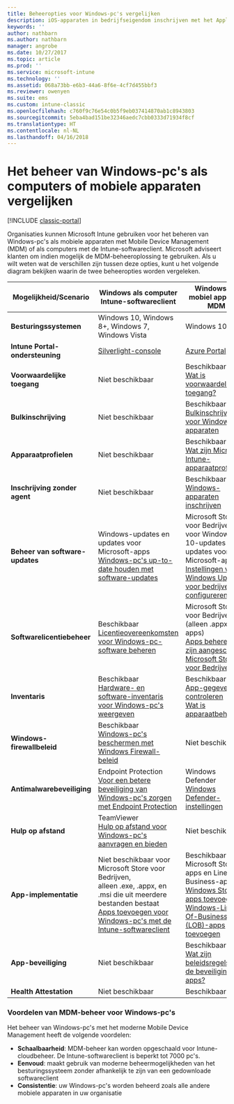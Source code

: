 ```yaml
---
title: Beheeropties voor Windows-pc's vergelijken
description: iOS-apparaten in bedrijfseigendom inschrijven met het Apple Device Enrollment Program (DEP) of Apple Configurator
keywords: ''
author: nathbarn
ms.author: nathbarn
manager: angrobe
ms.date: 10/27/2017
ms.topic: article
ms.prod: ''
ms.service: microsoft-intune
ms.technology: ''
ms.assetid: 068a73bb-e6b3-44a6-8f6e-4cf7d455bbf3
ms.reviewer: owenyen
ms.suite: ems
ms.custom: intune-classic
ms.openlocfilehash: c760f9c76e54c0b5f9eb037414870ab1c8943803
ms.sourcegitcommit: 5eba4bad151be32346aedc7cbb0333d71934f8cf
ms.translationtype: HT
ms.contentlocale: nl-NL
ms.lasthandoff: 04/16/2018
---
```

# <a name="compare-managing-windows-pcs-as-computers-or-mobile-devices"></a>Het beheer van Windows-pc's als computers of mobiele apparaten vergelijken

[!INCLUDE [classic-portal](../includes/classic-portal.md)]

Organisaties kunnen Microsoft Intune gebruiken voor het beheren van Windows-pc's als mobiele apparaten met Mobile Device Management (MDM) of als computers met de Intune-softwareclient.  Microsoft adviseert klanten om indien mogelijk de MDM-beheeroplossing te gebruiken. Als u wilt weten wat de verschillen zijn tussen deze opties, kunt u het volgende diagram bekijken waarin de twee beheeropties worden vergeleken.

|**Mogelijkheid/Scenario** |**Windows als computer**<br>Intune-softwareclient | **Windows als mobiel apparaat**<br>MDM |
|--------------|-------------------------------|-------------------------------|
|**Besturingssystemen** |Windows 10, Windows 8+, Windows 7, Windows Vista | Windows 10+ |
|**Intune Portal-ondersteuning** |[Silverlight-console](https://manage.microsoft.com)|[Azure Portal](https://portal.azure.com) |
|**Voorwaardelijke toegang**|Niet beschikbaar|Beschikbaar <br>[Wat is voorwaardelijke toegang?](https://docs.microsoft.com/intune-azure/conditional-access/what-is-conditional-access)|
|**Bulkinschrijving**|Niet beschikbaar|Beschikbaar <br>[Bulkinschrijving voor Windows-apparaten](https://docs.microsoft.com/intune-azure/enroll-devices/bulk-enroll-windows)|
|**Apparaatprofielen**|Niet beschikbaar|Beschikbaar <br>[Wat zijn Microsoft Intune-apparaatprofielen?](https://docs.microsoft.com/intune-azure/configure-devices/what-are-device-profiles)|
|**Inschrijving zonder agent**|Niet beschikbaar |Beschikbaar<br>[Windows-apparaten inschrijven](https://docs.microsoft.com/intune-azure/enroll-devices/enroll-windows-devices)|
|**Beheer van software-updates**| Windows-updates en updates voor Microsoft-apps<br>[Windows-pc's up-to-date houden met software-updates](https://docs.microsoft.com/intune/deploy-use/keep-windows-pcs-up-to-date-with-software-updates-in-microsoft-intune)|Microsoft Store voor Bedrijven voor Windows 10-updates en updates voor Microsoft-apps<br> [Instellingen voor Windows Update voor bedrijven configureren](https://docs.microsoft.com/intune-azure/configure-devices/how-to-configure-windows-update-for-business) |
|**Softwarelicentiebeheer**|Beschikbaar <br>[Licentieovereenkomsten voor Windows-pc-software beheren](https://docs.microsoft.com/intune/deploy-use/manage-license-agreements-for-windows-pc-software-in-microsoft-intune)|Microsoft Store voor Bedrijven (alleen .appx-apps)<br>[Apps beheren die zijn aangeschaft in Microsoft Store voor Bedrijven](https://docs.microsoft.com/intune-azure/manage-apps/wsfb-apps)|
|**Inventaris**|Beschikbaar <br>[Hardware- en software-inventaris voor Windows-pc's weergeven](https://docs.microsoft.com/intune/deploy-use/view-hardware-and-software-inventory-for-windows-pcs-in-microsoft-intune)|Beschikbaar <br>[App-gegevens controleren](https://docs.microsoft.com/intune/apps-monitor)<br>[Wat is apparaatbeheer](https://docs.microsoft.com/intune/device-management)|
|**Windows-firewallbeleid**|Beschikbaar <br>[Windows-pc's beschermen met Windows Firewall-beleid](https://docs.microsoft.com/intune/deploy-use/help-protect-windows-pcs-using-windows-firewall-policies-in-microsoft-intune) |Niet beschikbaar|
|**Antimalwarebeveiliging**|Endpoint Protection<br>[Voor een betere beveiliging van Windows-pc's zorgen met Endpoint Protection](https://docs.microsoft.com/intune/deploy-use/help-secure-windows-pcs-with-endpoint-protection-for-microsoft-intune)|Windows Defender<br>[Windows Defender-instellingen](https://docs.microsoft.com/intune-azure/configure-devices/custom-for-windows-10#windows-defender-settings)|
|**Hulp op afstand** |TeamViewer<br>[Hulp op afstand voor Windows-pc's aanvragen en bieden](https://docs.microsoft.com/intune/deploy-use/request-and-provide-remote-assistance-for-windows-pcs-in-microsoft-intune)|Niet beschikbaar |
|**App-implementatie** | Niet beschikbaar voor Microsoft Store voor Bedrijven,<br>alleen .exe, .appx, en .msi die uit meerdere bestanden bestaat<br>[Apps toevoegen voor Windows-pc's met de Intune-softwareclient ](https://docs.microsoft.com/intune/deploy-use/add-apps-for-windows-pcs-in-microsoft-intune)|Beschikbaar voor Microsoft Store-apps en Line-Of-Business-apps<br>[Windows Store-apps toevoegen](https://docs.microsoft.com/intune/store-apps-windows)<br>[Windows-Line-Of-Business (LOB)-apps toevoegen](https://docs.microsoft.com/intune/lob-apps-windows)|
|**App-beveiliging**|Niet beschikbaar|Beschikbaar <br>[Wat zijn beleidsregels voor de beveiliging van apps?](https://docs.microsoft.com/intune-azure/manage-apps/what-is-app-protection-policy)|
|**Health Attestation**|Niet beschikbaar|Beschikbaar|


### <a name="advantages-of-mdm-windows-pc-management"></a>Voordelen van MDM-beheer voor Windows-pc's
Het beheer van Windows-pc's met het moderne Mobile Device Management heeft de volgende voordelen:
- **Schaalbaarheid**: MDM-beheer kan worden opgeschaald voor Intune-cloudbeheer. De Intune-softwareclient is beperkt tot 7000 pc's.
- **Eenvoud**: maakt gebruik van moderne beheermogelijkheden van het besturingssysteem zonder afhankelijk te zijn van een gedownloade softwareclient
- **Consistentie**: uw Windows-pc's worden beheerd zoals alle andere mobiele apparaten in uw organisatie
<!-- - **Cloud optimization** - -->
